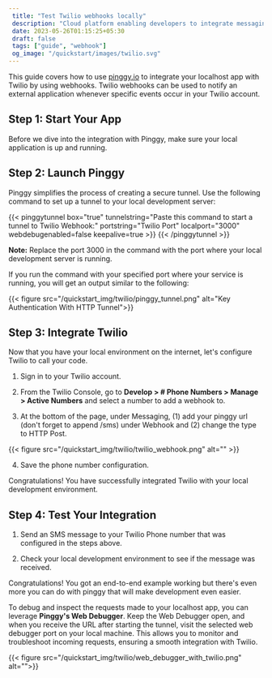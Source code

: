 ```yaml
---
 title: "Test Twilio webhooks locally" 
 description: "Cloud platform enabling developers to integrate messaging, voice, and video capabilities into applications using APIs."
 date: 2023-05-26T01:15:25+05:30 
 draft: false 
 tags: ["guide", "webhook"]
 og_image: "/quickstart/images/twilio.svg"
---
```


This guide covers how to use [pinggy.io](https://pinggy.io) to integrate your localhost app
with Twilio by using webhooks. Twilio webhooks can be used to notify an external application
whenever specific events occur in your Twilio account.

## Step 1: Start Your App

Before we dive into the integration with Pinggy, make sure your local application is up and running.

## Step 2: Launch Pinggy

Pinggy simplifies the process of creating a secure tunnel. Use the following command to set up a tunnel to your local development server:

{{< pinggytunnel box="true" tunnelstring="Paste this command to start a tunnel to Twilio Webhook:" portstring="Twilio Port" localport="3000" webdebugenabled=false keepalive=true >}}
{{< /pinggytunnel >}}

**Note:** Replace the port 3000 in the command with the port where your local development server is running.

If you run the command with your specified port where your service is running, you will get an output similar to the following:

{{< figure src="/quickstart_img/twilio/pinggy_tunnel.png" alt="Key Authentication With HTTP Tunnel">}}

## Step 3: Integrate Twilio

Now that you have your local environment on the internet, let's configure Twilio to call your code.

1. Sign in to your Twilio account.

2. From the Twilio Console, go to **Develop > # Phone Numbers > Manage > Active Numbers** and select a number to add a webhook to.

3. At the bottom of the page, under Messaging, (1) add your pinggy url (don't forget to append /sms) under Webhook and (2) change the type to HTTP Post.

{{< figure src="/quickstart_img/twilio/twilio_webhook.png" alt="" >}}

4. Save the phone number configuration.

Congratulations! You have successfully integrated Twilio with your local development environment.

## Step 4: Test Your Integration

1. Send an SMS message to your Twilio Phone number that was configured in the steps above.

2. Check your local development environment to see if the message was received.

Congratulations! You got an end-to-end example working but there's even more you can do with pinggy that will make development even easier.

To debug and inspect the requests made to your localhost app, you can leverage **Pinggy's Web Debugger**. Keep the Web Debugger open, and when you receive the URL after starting the tunnel, visit the selected web debugger port on your local machine. This allows you to monitor and troubleshoot incoming requests, ensuring a smooth integration with Twilio.

{{< figure src="/quickstart_img/twilio/web_debugger_with_twilio.png" alt="">}}
